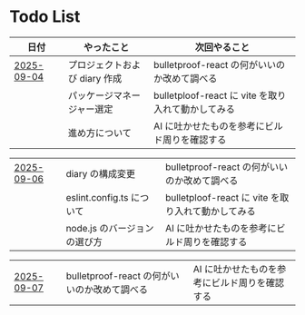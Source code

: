 # Todo List

| 日付                          | やったこと                    | 次回やること                                       |
| ----------------------------- | ----------------------------- | -------------------------------------------------- |
| [2025-09-04](./2025-09-04.md) | プロジェクトおよび diary 作成 | bulletproof-react の何がいいのか改めて調べる       |
|                               | パッケージマネージャー選定    | bulletploof-react に vite を取り入れて動かしてみる |
|                               | 進め方について                | AI に吐かせたものを参考にビルド周りを確認する      |

|                            |                              |                                                    |
| -------------------------- | ---------------------------- | -------------------------------------------------- |
| [2025-09-06](./2025-09-06) | diary の構成変更             | bulletproof-react の何がいいのか改めて調べる       |
|                            | eslint.config.ts について    | bulletploof-react に vite を取り入れて動かしてみる |
|                            | node.js のバージョンの選び方 | AI に吐かせたものを参考にビルド周りを確認する      |

|                            |                                              |                                               |
| -------------------------- | -------------------------------------------- | --------------------------------------------- |
| [2025-09-07](./2025-09-07) | bulletproof-react の何がいいのか改めて調べる | AI に吐かせたものを参考にビルド周りを確認する |
